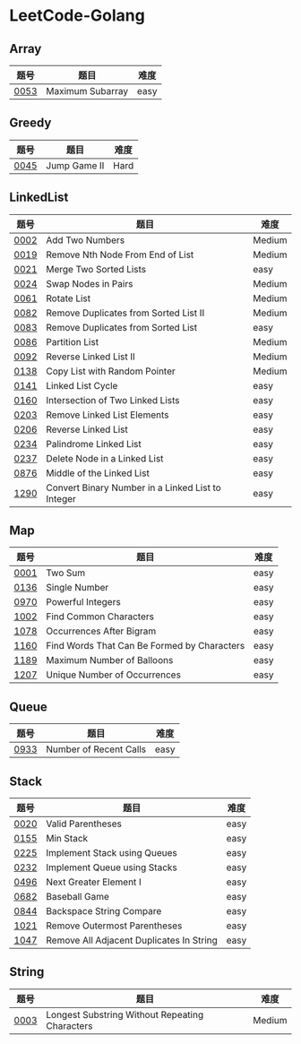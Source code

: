 # LeetCode-Golang

## Array

| 题号 | 题目 | 难度 |
| --- | --- | --- |
| [0053](Array/0053.maximum-subarray/README.md) | Maximum Subarray | easy |

## Greedy

| 题号 | 题目 | 难度 |
| --- | --- | --- |
| [0045](Greedy/0045.jump-game-ii/) | Jump Game II | Hard |

## LinkedList

| 题号 | 题目 | 难度 |
| --- | --- | --- |
| [0002](LinkedList/0002.add-two-numbers/README.md) | Add Two Numbers | Medium | 
| [0019](LinkedList/0019.remove-nth-node-from-end-of-list/README.md) | Remove Nth Node From End of List | Medium |
| [0021](LinkedList/0021.merge-two-sorted-list/README.md) | Merge Two Sorted Lists | easy |
| [0024](LinkedList/0024.swap-nodes-in-pairs/README.md) | Swap Nodes in Pairs | Medium | 
| [0061](LinkedList/0061.rotate-list/README.md) | Rotate List | Medium | 
| [0082](LinkedList/0082.remove-duplicates-from-sorted-list-ii/README.md) | Remove Duplicates from Sorted List II | Medium 
| [0083](LinkedList/0083.remove-duplicates-from-sorted-list/README.md) | Remove Duplicates from Sorted List  | easy |
| [0086](LinkedList/0086.partition-list/README.md) | Partition List | Medium | 
| [0092](LinkedList/0092.reverse-linked-list-ii/README.md) | Reverse Linked List II | Medium | 
| [0138](LinkedList/0138.copy-list-with-random-pointer/README.md) | Copy List with Random Pointer | Medium | 
| [0141](LinkedList/0141.linked-list-cycle/README.md) | Linked List Cycle | easy |
| [0160](LinkedList/0160.intersection-of-two-linked-lists/README.md) | Intersection of Two Linked Lists | easy |
| [0203](LinkedList/0203.remove-linked-list-elements/README.md) | Remove Linked List Elements | easy | 
| [0206](LinkedList/0206.reverse-linked-list/README.md) | Reverse Linked List | easy | 
| [0234](LinkedList/0234.palindrome-linked-list/README.md) | Palindrome Linked List | easy | 
| [0237](LinkedList/0237.delete-node-in-a-linked-list/README.md) |  Delete Node in a Linked List | easy | 
| [0876](LinkedList/0876.middle-of-the-linked-list/README.md) | Middle of the Linked List | easy | 
| [1290](LinkedList/1290.convert-binary-number-in-a-linked-list-to-integer/README.md) | Convert Binary Number in a Linked List to Integer | easy |

## Map

| 题号 | 题目 | 难度 |
| --- | --- | --- |
| [0001](Map/0001.two-sum/) | Two Sum | easy | 
| [0136](Map/0136.single-number/) | Single Number | easy |
| [0970](Map/0970.powerful-integers/) | Powerful Integers | easy |
| [1002](Map/1002.find-common-characters/)  |Find Common Characters | easy |
| [1078](Map/1078.occurrences-after-bigram/) |  Occurrences After Bigram | easy |
| [1160](Map/1160.find-words-that-can-be-formed-by-characters/) | Find Words That Can Be Formed by Characters | easy |
| [1189](Map/1189.maximum-number-of-balloons/) | Maximum Number of Balloons | easy |
| [1207](Map/1207.unique-number-of-occurrences/) | Unique Number of Occurrences | easy |

## Queue

| 题号 | 题目 | 难度 |
| --- | --- | --- |
| [0933](Queue/0933.number-of-recent-calls/README.md) | Number of Recent Calls | easy |

## Stack

| 题号 | 题目 | 难度 |
| --- | --- | --- |
| [0020](Stack/0020.valid-parentheses/README.md) | Valid Parentheses | easy |
| [0155](Stack/0155.min-stack/README.md) |  Min Stack | easy | 
| [0225](Stack/0225.implement-stack-using-queues/README.md) | Implement Stack using Queues | easy | 
| [0232](Stack/0232.implement-queue-using-stacks/README.md) | Implement Queue using Stacks | easy |
| [0496](Stack/0496.next-greater-element-i/README.md) | Next Greater Element I | easy |
| [0682](Stack/0682.baseball-game/README.md) | Baseball Game | easy | 
| [0844](Stack/0844.backspace-string-compare/README.md) | Backspace String Compare | easy | 
| [1021](Stack/1021.remove-outermost-parentheses/README.md) | Remove Outermost Parentheses | easy | 
| [1047](Stack/1047.remove-all-adjacent-duplicates-in-string/README.md) | Remove All Adjacent Duplicates In String | easy |

## String

| 题号 | 题目 | 难度 |
| --- | --- | --- |
| [0003](String/0003.longest-substring-without-repeating-characters/README.md) | Longest Substring Without Repeating Characters | Medium